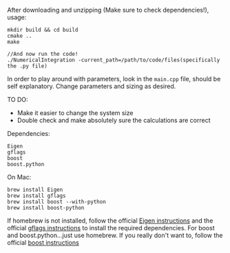 After downloading and unzipping (Make sure to check dependencies!), usage:

```
mkdir build && cd build
cmake ..
make

//And now run the code!
./NumericalIntegration -current_path=/path/to/code/files(specifically the .py file)
```

In order to play around with parameters, look in the `main.cpp` file,
should be self explanatory.  Change parameters and sizing as desired.

TO DO:
* Make it easier to change the system size
* Double check and make absolutely sure the calculations are correct



Dependencies:
```
Eigen
gflags
boost
boost.python
```

On Mac:
```
brew install Eigen
brew install gflags
brew install boost --with-python
brew install boost-python
```

If homebrew is not installed, follow the official [Eigen instructions](http://eigen.tuxfamily.org/index.php?title=Main_Page#Download)
and the official [gflags instructions](https://gflags.github.io/gflags/) to install
the required dependencies.  For boost and boost.python...just use homebrew.  If you really
don't want to, follow the official [boost instructions](http://www.boost.org/doc/libs/1_61_0/more/getting_started/unix-variants.html)
